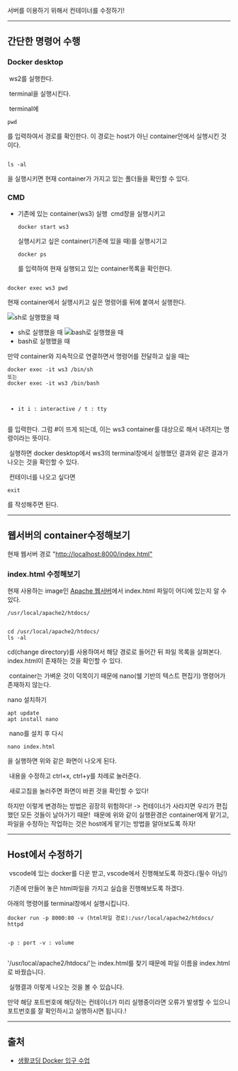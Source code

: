 <p>서버를 이용하기 위해서 컨테이너를 수정하기!</p>
<hr />
<h2 id="간단한-명령어-수행">간단한 명령어 수행</h2>
<h3 id="docker-desktop">Docker desktop</h3>
<p><img alt="" src="https://velog.velcdn.com/images/ju_hyanghyang/post/afb50912-2b49-4a4d-8735-d12fc7e28d3c/image.png" />
ws2를 실행한다.</p>
<p><img alt="" src="https://velog.velcdn.com/images/ju_hyanghyang/post/1be2ebe1-502e-453e-961a-6997f8fa3fd7/image.png" />
terminal을 실행시킨다.</p>
<p><img alt="" src="https://velog.velcdn.com/images/ju_hyanghyang/post/85836709-6130-475f-9a6c-876e8b429dae/image.png" />
terminal에 </p>
<pre><code>pwd</code></pre><p>를 입력하여서 경로를 확인한다.
이 경로는 host가 아닌 container안에서 실행시킨 것이다.</p>
<p><img alt="" src="https://velog.velcdn.com/images/ju_hyanghyang/post/0fc770c2-d2b9-4b50-aba0-74b6aa90b2a0/image.png" /></p>
<pre><code>ls -al</code></pre><p>을 실행시키면 현재 container가 가지고 있는 폴더들을 확인할 수 있다.</p>
<h3 id="cmd">CMD</h3>
<ul>
<li>기존에 있는 container(ws3) 실행
<img alt="" src="https://velog.velcdn.com/images/ju_hyanghyang/post/c4ce41d6-fa02-43ba-ace4-f4f8cceb6cc7/image.png" />
cmd창을 실행시키고<pre><code>docker start ws3</code></pre>실행시키고 싶은 container(기존에 있을 때)를 실행시기고<pre><code>docker ps</code></pre>를 입력하여 현재 실행되고 있는 container목록을 확인한다.</li>
</ul>
<p><img alt="" src="https://velog.velcdn.com/images/ju_hyanghyang/post/62743a54-9bb3-4223-b139-f35b605e19c3/image.png" /></p>
<pre><code>docker exec ws3 pwd</code></pre><p>현재 container에서 실행시키고 싶은 명령어를 뒤에 붙여서 실행한다.</p>
<p><img alt="sh로 실행했을 때" src="https://velog.velcdn.com/images/ju_hyanghyang/post/634eba3b-30c3-475a-b775-497ae5c78912/image.png" /></p>
<ul>
<li>sh로 실행했을 때
<img alt="bash로 실행했을 때" src="https://velog.velcdn.com/images/ju_hyanghyang/post/3be62a5e-6fe1-405f-aa74-a4eccb548352/image.png" /></li>
<li>bash로 실행했을 때</li>
</ul>
<p>만약 container와 지속적으로 연결하면서 명령어를 전달하고 싶을 때는 </p>
<pre><code>docker exec -it ws3 /bin/sh
또는
docker exec -it ws3 /bin/bash

- it
i : interactive / t : tty</code></pre><p>를 입력한다.
그럼 #이 뜨게 되는데, 이는 ws3 container를 대상으로 해서 내려지는 명령이라는 뜻이다.</p>
<p><img alt="" src="https://velog.velcdn.com/images/ju_hyanghyang/post/37af7ce6-caee-4bae-ab5b-c5e94082cfbf/image.png" />
실행하면 docker desktop에서 ws3의 terminal창에서 실행했던 결과와 같은 결과가 나오는 것을 확인할 수 있다.</p>
<p><img alt="" src="https://velog.velcdn.com/images/ju_hyanghyang/post/2f9adebe-c02e-47a7-87bb-340374fa59cf/image.png" />
컨테이너를 나오고 싶다면</p>
<pre><code>exit</code></pre><p>를 작성해주면 된다.</p>
<hr />
<h2 id="웹서버의-container수정해보기">웹서버의 container수정해보기</h2>
<p>현재 웹서버 경로 &quot;<a href="http://localhost:8000/index.html&quot;">http://localhost:8000/index.html&quot;</a></p>
<h3 id="indexhtml-수정해보기">index.html 수정해보기</h3>
<p>현재 사용하는 image인 <a href="https://hub.docker.com/_/httpd">Apache 웹서버</a>에서 index.html 파일이 어디에 있는지 알 수있다.</p>
<pre><code>/usr/local/apache2/htdocs/</code></pre><p><img alt="" src="https://velog.velcdn.com/images/ju_hyanghyang/post/81d486fb-a3f2-4343-bf75-f6c5777a807f/image.png" /></p>
<pre><code>cd /usr/local/apache2/htdocs/
ls -al</code></pre><p>cd(change directory)를 사용하여서 해당 경로로 들어간 뒤 파일 목록을 살펴본다.
index.html이 존재하는 것을 확인할 수 있다.</p>
<p><img alt="" src="https://velog.velcdn.com/images/ju_hyanghyang/post/99f1279b-232f-4b09-a433-acb179e914be/image.png" />
container는 가벼운 것이 덕목이기 때문에 nano(쉘 기반의 텍스트 편집기) 명령어가 존재하지 않는다.</p>
<p>nano 설치하기</p>
<pre><code>apt update
apt install nano</code></pre><p><img alt="" src="https://velog.velcdn.com/images/ju_hyanghyang/post/a9dbf461-480c-485e-a23b-3febd754dbcc/image.png" />
nano를 설치 후 다시</p>
<pre><code>nano index.html</code></pre><p>을 실행하면 위와 같은 화면이 나오게 된다.</p>
<p><img alt="" src="https://velog.velcdn.com/images/ju_hyanghyang/post/c30dcb22-3fbd-45a8-90f2-a29db8648aa0/image.png" />
내용을 수정하고 ctrl+x, ctrl+y를 차례로 눌러준다.</p>
<p><img alt="" src="https://velog.velcdn.com/images/ju_hyanghyang/post/046c2e82-21f4-44c1-9c15-08bc2c7a3824/image.png" />
새로고침을 눌러주면 화면이 바뀐 것을 확인할 수 있다!</p>
<p>하지만 이렇게 변경하는 방법은 굉장히 위험하다! -&gt; 컨테이너가 사라지면 우리가 편집했던 모든 것들이 날아가기 때문!
<img alt="" src="https://velog.velcdn.com/images/ju_hyanghyang/post/3a657754-a386-4c26-aa0b-abc94207c373/image.png" />
때문에 위와 같이 실행환경은 container에게 맡기고, 파일을 수정하는 작업하는 것은 host에게 맡기는 방법을 알아보도록 하자!</p>
<hr />
<h2 id="host에서-수정하기">Host에서 수정하기</h2>
<p><img alt="" src="https://velog.velcdn.com/images/ju_hyanghyang/post/682c204b-ee5b-424b-a5de-b9c7afbe8309/image.png" />
vscode에 있는 docker를 다운 받고, vscode에서 진행해보도록 하겠다.(필수 아님!)</p>
<p><img alt="" src="https://velog.velcdn.com/images/ju_hyanghyang/post/ae3ca907-f6cf-429c-af27-aa4ac46a5c00/image.png" />
기존에 만들어 놓은 html파일을 가지고 실습을 진행해보도록 하겠다.</p>
<p>아래의 명령어를 terminal창에서 실행시킵니다.</p>
<pre><code>docker run -p 8000:80 -v (html파일 경로):/usr/local/apache2/htdocs/ httpd 

-p : port
-v : volume</code></pre><p>'/usr/local/apache2/htdocs/'는 index.html를 찾기 때문에 파일 이름을 index.html로 바꿨습니다.</p>
<p><img alt="" src="https://velog.velcdn.com/images/ju_hyanghyang/post/30edb18a-0db0-47f8-88b7-02238fe7c6be/image.png" />
실행결과 이렇게 나오는 것을 볼 수 있습니다.</p>
<p>만약 해당 포트번호에 해당하는 컨테이너가 미리 실행중이라면 오류가 발생할 수 있으니 포트번호를 잘 확인하시고 실행하시면 됩니다.!</p>
<hr />
<h2 id="출처">출처</h2>
<ul>
<li><a href="https://youtu.be/P0ZFyB4iQd0?si=Q_Nu-wrdsgrzHL13">생활코딩 Docker 입구 수업</a></li>
</ul>